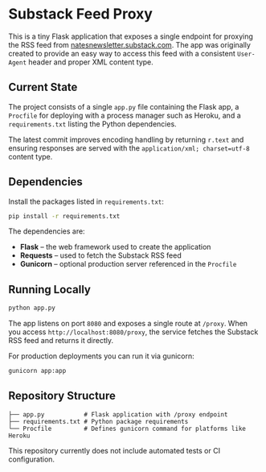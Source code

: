 # Substack Feed Proxy

This is a tiny Flask application that exposes a single endpoint for proxying
the RSS feed from [natesnewsletter.substack.com](https://natesnewsletter.substack.com/).
The app was originally created to provide an easy way to access this feed with
a consistent `User-Agent` header and proper XML content type.

## Current State

The project consists of a single `app.py` file containing the Flask app, a
`Procfile` for deploying with a process manager such as Heroku, and a
`requirements.txt` listing the Python dependencies.

The latest commit improves encoding handling by returning `r.text` and ensuring
responses are served with the `application/xml; charset=utf-8` content type.

## Dependencies

Install the packages listed in `requirements.txt`:

```bash
pip install -r requirements.txt
```

The dependencies are:

- **Flask** – the web framework used to create the application
- **Requests** – used to fetch the Substack RSS feed
- **Gunicorn** – optional production server referenced in the `Procfile`

## Running Locally

```bash
python app.py
```

The app listens on port `8080` and exposes a single route at `/proxy`. When you
access `http://localhost:8080/proxy`, the service fetches the Substack RSS feed
and returns it directly.

For production deployments you can run it via gunicorn:

```bash
gunicorn app:app
```

## Repository Structure

```
├── app.py           # Flask application with /proxy endpoint
├── requirements.txt # Python package requirements
└── Procfile         # Defines gunicorn command for platforms like Heroku
```

This repository currently does not include automated tests or CI configuration.
